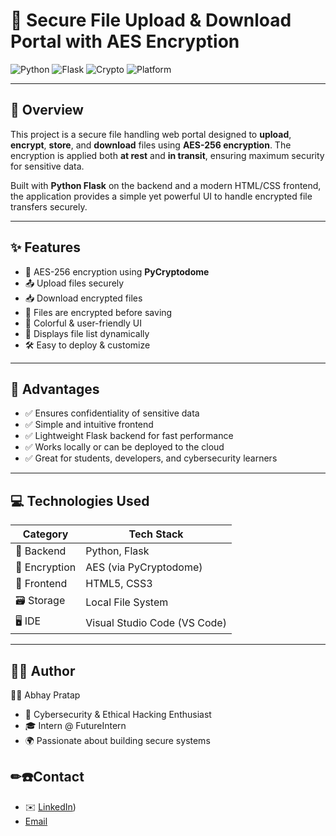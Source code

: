 # 🔐 Secure File Upload & Download Portal with AES Encryption

![Python](https://img.shields.io/badge/Python-3.10-blue?logo=python)
![Flask](https://img.shields.io/badge/Flask-2.x-lightgrey?logo=flask)
![Crypto](https://img.shields.io/badge/AES-256_Encryption-green?logo=lock)
![Platform](https://img.shields.io/badge/Platform-Web%20App-blue)

---

## 📌 Overview

This project is a secure file handling web portal designed to **upload**, **encrypt**, **store**, and **download** files using **AES-256 encryption**. The encryption is applied both **at rest** and **in transit**, ensuring maximum security for sensitive data.

Built with **Python Flask** on the backend and a modern HTML/CSS frontend, the application provides a simple yet powerful UI to handle encrypted file transfers securely.

---

## ✨ Features

- 🔐 AES-256 encryption using **PyCryptodome**
- 📤 Upload files securely
- 📥 Download encrypted files
- 💾 Files are encrypted before saving
- 🎨 Colorful & user-friendly UI
- 🧊 Displays file list dynamically
- 🛠 Easy to deploy & customize

---

## 🚀 Advantages

- ✅ Ensures confidentiality of sensitive data
- ✅ Simple and intuitive frontend
- ✅ Lightweight Flask backend for fast performance
- ✅ Works locally or can be deployed to the cloud
- ✅ Great for students, developers, and cybersecurity learners

---

## 💻 Technologies Used

| Category       | Tech Stack                     |
|----------------|---------------------------------|
| 🔧 Backend      | Python, Flask                   |
| 🔐 Encryption   | AES (via PyCryptodome)          |
| 🎨 Frontend     | HTML5, CSS3                     |
| 🗃 Storage      | Local File System               |
| 🖥 IDE          | Visual Studio Code (VS Code)    |

---


## 🧑‍💻 Author

 👨‍💻 Abhay Pratap 
 - 🔐 Cybersecurity & Ethical Hacking Enthusiast
 - 🎓 Intern @ FutureIntern
 - 🌍 Passionate about building secure systems

 ## ✏☎️Contact
 - ✉️ [LinkedIn](https://www.linkedin.com/in/abhay-pratap-5aa231302/))
 - [Email](pratapabhay8256@gmail.com)



